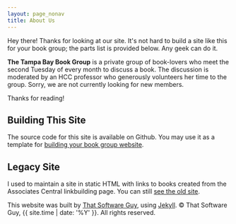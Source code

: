```yaml
---
layout: page_nonav
title: About Us
---
```


<p class="message">
  Hey there! Thanks for looking at our site. It's not hard to build a site
  like this for your book group; the parts list is provided below. 
  Any geek can do it.
</p>


<b>The Tampa Bay Book Group</b> is a private group of book-lovers 
who meet the second Tuesday of every month to discuss a
book. The discussion is moderated by an HCC
professor who generously volunteers her time to the
group.  Sorry, we are not currently looking for new members.  

Thanks for reading!

<h2>Building This Site</h2>
The source code for this site is available on Github.  You may use it as a template for <a href="https://github.com/scottcwilson/ort">building your book group website</a>.

<h2>Legacy Site</h2>
I used to maintain a site in static HTML with links to books created from 
the Associates Central linkbuilding page.  You can still 
<a href="http://thatsoftwareguy.com/old-ort/">see the old site</a>.

This website was built by <a href="http://www.thatsoftwareguy.com/">That Software Guy</a>, using <a href="http://jekyllrb.com/">Jekyll</a>. &copy; That Software Guy, {{ site.time | date: '%Y' }}. All rights reserved.
